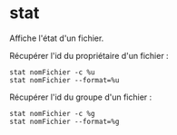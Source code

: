 # stat

Affiche l'état d'un fichier.

Récupérer l'id du propriétaire d'un fichier :

```
stat nomFichier -c %u
stat nomFichier --format=%u
```

Récupérer l'id du groupe d'un fichier :

```
stat nomFichier -c %g
stat nomFichier --format=%g
```